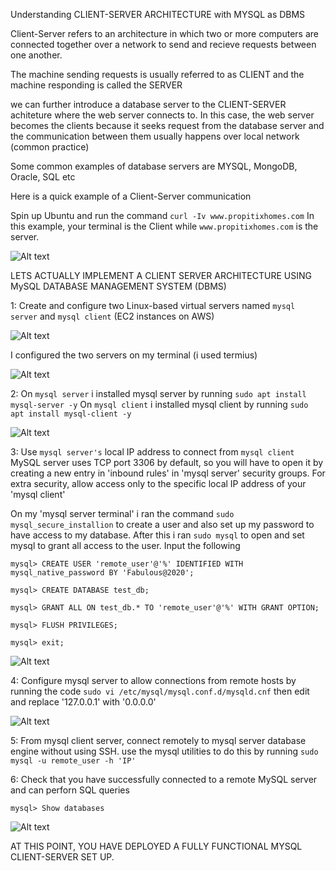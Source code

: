 Understanding CLIENT-SERVER ARCHITECTURE with MYSQL as DBMS

Client-Server refers to an architecture in which two or more computers are connected together over a network to send and recieve requests between one another.

The machine sending requests is usually referred to as CLIENT and the machine responding is called the SERVER

we can further introduce a database server to the CLIENT-SERVER achiteture where the web server connects to. In this case, the web server becomes the clients because it seeks request from the database server and the communication between them usually happens over local network (common practice)

Some common examples of database servers are MYSQL, MongoDB, Oracle, SQL etc

Here is a quick example of a Client-Server communication

Spin up Ubuntu and run the command `curl -Iv www.propitixhomes.com` In this example, your terminal is the Client while `www.propitixhomes.com` is the server.

![Alt text](<Images/csa 1.PNG>)

LETS ACTUALLY IMPLEMENT A CLIENT SERVER ARCHITECTURE USING MySQL DATABASE MANAGEMENT SYSTEM (DBMS)

1: Create and configure two Linux-based virtual servers named `mysql server` and `mysql client` (EC2 instances on AWS) 

![Alt text](<Images/csa 2.PNG>)

I configured the two servers on my terminal (i used termius)

![Alt text](<Images/csa 3.PNG>)

2: On `mysql server` i installed mysql server by running `sudo apt install mysql-server -y` On `mysql client`  i installed mysql client by running `sudo apt install mysql-client -y`

![Alt text](<Images/csa 4.PNG>)

3: Use `mysql server's` local IP address to connect from `mysql client` MySQL server uses TCP port 3306 by default, so you will have to open it by creating a new entry in 'inbound rules' in 'mysql server' security groups. For extra security, allow access only to the specific local IP address of your 'mysql client'

On my 'mysql server terminal' i ran the command `sudo mysql_secure_installion` to create a user and also set up my password to have access to my database. After this i ran `sudo mysql` to open and set mysql to grant all access to the user. Input the following 

 `mysql> CREATE USER 'remote_user'@'%' IDENTIFIED WITH mysql_native_password BY 'Fabulous@2020'; `
 
 `mysql> CREATE DATABASE test_db;` 
 
 `mysql> GRANT ALL ON test_db.* TO 'remote_user'@'%' WITH GRANT OPTION;`
 
 `mysql> FLUSH PRIVILEGES;`
 
 `mysql> exit;`

![Alt text](<Images/csa 5.PNG>)

4: Configure mysql server to allow connections from remote hosts by running the code `sudo vi /etc/mysql/mysql.conf.d/mysqld.cnf` then edit and replace '127.0.0.1' with '0.0.0.0'

![Alt text](<Images/csa 6.PNG>)

5: From mysql client server, connect remotely to mysql server database engine without using SSH. use the mysql utilities to do this by running `sudo mysql -u remote_user -h 'IP'`

6: Check that you have successfully connected to a remote MySQL server and can perforn SQL queries

`mysql> Show databases`

![Alt text](<Images/csa 7.PNG>)

AT THIS POINT, YOU HAVE DEPLOYED A FULLY FUNCTIONAL MYSQL CLIENT-SERVER SET UP.